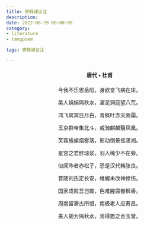 ```yaml
---
title: 寄韩谏议注
description:
date: 2022-06-29 00:00:00
category:
- literature
- tangpoem

tags: 寄韩谏议注

---
```


<div id="poem-author">
唐代 • 杜甫
</div>
<div id="poem-body">
<p class="poem-paragraph">今我不乐思岳阳，身欲奋飞病在床。</p>
<p class="poem-paragraph">美人娟娟隔秋水，濯足洞庭望八荒。</p>
<p class="poem-paragraph">鸿飞冥冥日月白，青枫叶赤天雨霜。</p>
<p class="poem-paragraph">玉京群帝集北斗，或骑麒麟翳凤凰。</p>
<p class="poem-paragraph">芙蓉旌旗烟雾落，影动倒景摇潇湘。</p>
<p class="poem-paragraph">星宫之君醉琼浆，羽人稀少不在旁。</p>
<p class="poem-paragraph">似闻昨者赤松子，恐是汉代韩张良。</p>
<p class="poem-paragraph">昔随刘氏定长安，帷幄未改神惨伤。</p>
<p class="poem-paragraph">国家成败吾岂敢，色难腥腐餐枫香。</p>
<p class="poem-paragraph">周南留滞古所惜，南极老人应寿昌。</p>
<p class="poem-paragraph">美人胡为隔秋水，焉得置之贡玉堂。</p>

</div>

<style>

#poem-author {
    width: 100%;
    text-align: center;
    margin: 20px 0;
    font-weight: bold;
}
#poem-body {
    width: 100%;
    text-align: center;
}
.poem-paragraph {
    font-family: "仿宋"
}

</style>